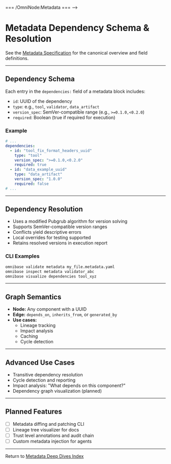 <!-- === OmniNode:Metadata ===
<!-- metadata_version: 0.1.0 -->
<!-- schema_version: 1.1.0 -->
<!-- uuid: ee772f4a-52a8-4de4-852c-393203b00512 -->
<!-- name: dependency.md -->
<!-- version: 1.0.0 -->
<!-- author: OmniNode Team -->
<!-- created_at: 2025-05-19T16:19:59.469121 -->
<!-- last_modified_at: 2025-05-19T16:19:59.469123 -->
<!-- description: Stamped Markdown file: dependency.md -->
<!-- state_contract: none -->
<!-- lifecycle: active -->
<!-- hash: a6b502cc35a68599633881ac5166353a4a7b05f323961d6ba284593acba11486 -->
<!-- entrypoint: {'type': 'markdown', 'target': 'dependency.md'} -->
<!-- namespace: onex.stamped.dependency.md -->
<!-- meta_type: tool -->
=== /OmniNode:Metadata === -->

# Metadata Dependency Schema & Resolution

See the [Metadata Specification](../metadata.md) for the canonical overview and field definitions.

---

## Dependency Schema

Each entry in the `dependencies:` field of a metadata block includes:
- `id`: UUID of the dependency
- `type`: e.g., `tool`, `validator`, `data_artifact`
- `version_spec`: SemVer-compatible range (e.g., `>=0.1.0,<0.2.0`)
- `required`: Boolean (true if required for execution)

### Example

```yaml
# ...
dependencies:
  - id: "tool_fix_format_headers_uuid"
    type: "tool"
    version_spec: ">=0.1.0,<0.2.0"
    required: true
  - id: "data_example_uuid"
    type: "data_artifact"
    version_spec: "1.0.0"
    required: false
# ...
```

---

## Dependency Resolution

- Uses a modified Pubgrub algorithm for version solving
- Supports SemVer-compatible version ranges
- Conflicts yield descriptive errors
- Local overrides for testing supported
- Retains resolved versions in execution report

### CLI Examples

```bash
omnibase validate metadata my_file.metadata.yaml
omnibase inspect metadata validator_abc
omnibase visualize dependencies tool_xyz
```

---

## Graph Semantics

- **Node:** Any component with a UUID
- **Edge:** `depends_on`, `inherits_from`, or `generated_by`
- **Use cases:**
  - Lineage tracking
  - Impact analysis
  - Caching
  - Cycle detection

---

## Advanced Use Cases

- Transitive dependency resolution
- Cycle detection and reporting
- Impact analysis: "What depends on this component?"
- Dependency graph visualization (planned)

---

## Planned Features

- [ ] Metadata diffing and patching CLI
- [ ] Lineage tree visualizer for docs
- [ ] Trust level annotations and audit chain
- [ ] Custom metadata injection for agents

---

Return to [Metadata Deep Dives Index](index.md) 

